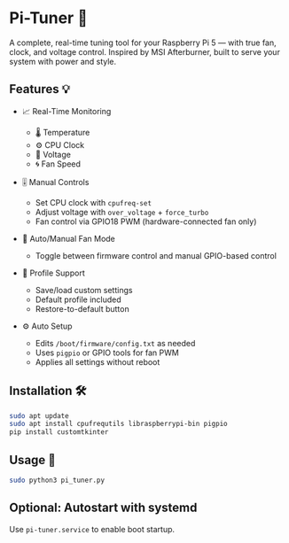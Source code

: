 # Pi-Tuner 🐾

A complete, real-time tuning tool for your Raspberry Pi 5 — with true fan, clock, and voltage control. Inspired by MSI Afterburner, built to serve your system with power and style.

## Features 💡

- 📈 Real-Time Monitoring
  - 🌡️ Temperature
  - ⚙️ CPU Clock
  - 🔋 Voltage
  - 🌀 Fan Speed

- 🎚️ Manual Controls
  - Set CPU clock with `cpufreq-set`
  - Adjust voltage with `over_voltage` + `force_turbo`
  - Fan control via GPIO18 PWM (hardware-connected fan only)

- 🔁 Auto/Manual Fan Mode
  - Toggle between firmware control and manual GPIO-based control

- 💾 Profile Support
  - Save/load custom settings
  - Default profile included
  - Restore-to-default button

- ⚙️ Auto Setup
  - Edits `/boot/firmware/config.txt` as needed
  - Uses `pigpio` or GPIO tools for fan PWM
  - Applies all settings without reboot

## Installation 🛠

```bash
sudo apt update
sudo apt install cpufrequtils libraspberrypi-bin pigpio
pip install customtkinter
```

## Usage 🚀

```bash
sudo python3 pi_tuner.py
```

## Optional: Autostart with systemd

Use `pi-tuner.service` to enable boot startup.